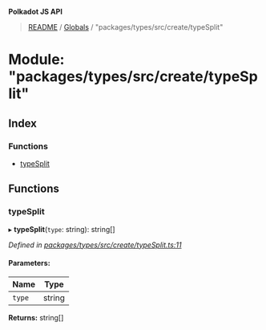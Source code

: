 **Polkadot JS API**

> [README](../README.md) / [Globals](../globals.md) / "packages/types/src/create/typeSplit"

# Module: "packages/types/src/create/typeSplit"

## Index

### Functions

* [typeSplit](_packages_types_src_create_typesplit_.md#typesplit)

## Functions

### typeSplit

▸ **typeSplit**(`type`: string): string[]

*Defined in [packages/types/src/create/typeSplit.ts:11](https://github.com/polkadot-js/api/blob/7af915185/packages/types/src/create/typeSplit.ts#L11)*

#### Parameters:

Name | Type |
------ | ------ |
`type` | string |

**Returns:** string[]

